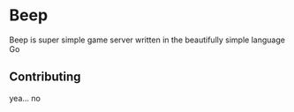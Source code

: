 # Beep

Beep is super simple game server written in the beautifully simple language Go

## Contributing

yea... no